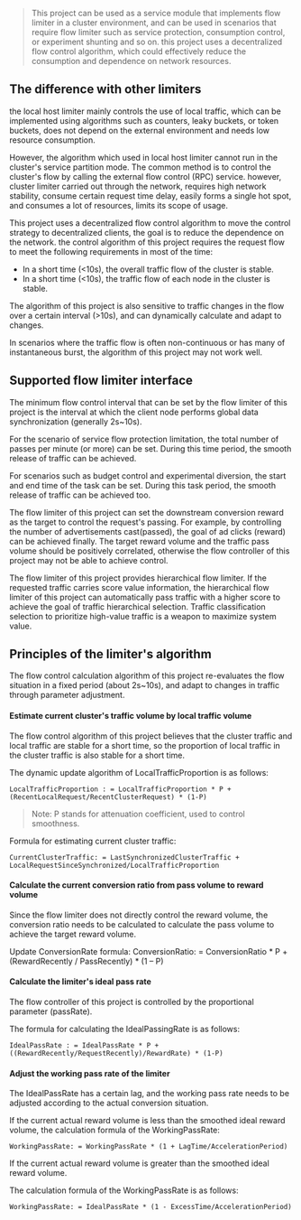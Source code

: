 >This project can be used as a service module that implements flow limiter in a cluster environment, 
>and can be used in scenarios that require flow limiter such as service protection, consumption control, or experiment shunting and so on. 
>this project uses a decentralized flow control algorithm, which could effectively reduce the consumption and dependence on network resources.

## The difference with other limiters
     
the local host limiter mainly controls the use of local traffic, 
which can be implemented using algorithms such as counters, leaky buckets, or token buckets,
does not depend on the external environment and needs low resource consumption.

However, the algorithm which used in local host limiter cannot run in the cluster's service partition mode. 
The common method is to control the cluster's flow by calling the external flow control (RPC) service. 
however, cluster limiter carried out through the network, requires high network stability, consume certain request time delay, 
easily forms a single hot spot, and consumes a lot of resources, limits its scope of usage.

This project uses a decentralized flow control algorithm to move the control strategy to  decentralized clients, 
the goal is to reduce the dependence on the network. 
the control algorithm of this project requires the request flow to meet the following requirements in most of the time:
* In a short time (<10s), the overall traffic flow of the cluster is stable.
* In a short time (<10s), the traffic flow of each node in the cluster is stable.
     
The algorithm of this project is also sensitive to traffic changes in the flow over a certain interval (>10s), and can dynamically calculate and adapt to changes.

In scenarios where the traffic flow is often non-continuous or has many of instantaneous burst, the algorithm of this project may not work well.

## Supported flow limiter interface
The minimum flow control interval that can be set by the flow limiter of this project is the interval at which the client node performs global data synchronization (generally 2s~10s). 

For the scenario of service flow protection limitation, the total number of passes per minute (or more) can be set. During this time period, the smooth release of traffic can be achieved. 

For scenarios such as budget control and experimental diversion, the start and end time of the task can be set. During this task period, the smooth release of traffic can be achieved too.

The flow limiter of this project can set the downstream conversion reward as the target to control the request's passing. 
For example, by controlling the number of advertisements cast(passed), the goal of ad clicks (reward) can be achieved finally. 
The target reward volume and the traffic pass volume should be positively correlated, otherwise the flow controller of this project may not be able to achieve control.

The flow limiter of this project provides hierarchical flow limiter. If the requested traffic carries score value information, 
the hierarchical flow limiter of this project can automatically pass traffic with a higher score to achieve the goal of traffic hierarchical selection. 
Traffic classification selection to prioritize high-value traffic is a weapon to maximize system value.

## Principles of the limiter's algorithm
The flow control calculation algorithm of this project re-evaluates the flow situation in a fixed period (about 2s~10s), and adapt to changes in traffic through parameter adjustment.

#### Estimate current cluster's traffic volume by local traffic volume
The flow control algorithm of this project believes that the cluster traffic and local traffic are stable for a short time, 
so the proportion of local traffic in the cluster traffic is also stable for a short time.

The dynamic update algorithm of LocalTrafficProportion is as follows:
    
    LocalTrafficProportion : = LocalTrafficProportion * P + (RecentLocalRequest/RecentClusterRequest) * (1-P)
    
   >Note: P stands for attenuation coefficient, used to control smoothness.

Formula for estimating current cluster traffic:

    CurrentClusterTraffic: = LastSynchronizedClusterTraffic + LocalRequestSinceSynchronized/LocalTrafficProportion
    
    
#### Calculate the current conversion ratio from pass volume to reward volume
Since the flow limiter does not directly control the reward volume, 
the conversion ratio needs to be calculated to calculate the pass volume to achieve the target reward volume. 

Update ConversionRate formula:
    ConversionRatio: = ConversionRatio * P + (RewardRecently / PassRecently) * (1 – P)

#### Calculate the limiter's ideal pass rate
The flow controller of this project is controlled by the proportional parameter (passRate). 

The formula for calculating the IdealPassingRate is as follows:

    IdealPassRate : = IdealPassRate * P + ((RewardRecently/RequestRecently)/RewardRate) * (1-P)
    
#### Adjust the working pass rate of the limiter
The IdealPassRate has a certain lag, and the working pass rate needs to be adjusted according to the actual conversion situation.

If the current actual reward volume is less than the smoothed ideal reward volume, 
the calculation formula of the WorkingPassRate:

    WorkingPassRate: = WorkingPassRate * (1 + LagTime/AccelerationPeriod)
 
If the current actual reward volume is greater than the smoothed ideal reward volume. 

The calculation formula of the WorkingPassRate is as follows:

    WorkingPassRate: = IdealPassRate * (1 - ExcessTime/AccelerationPeriod)
    
